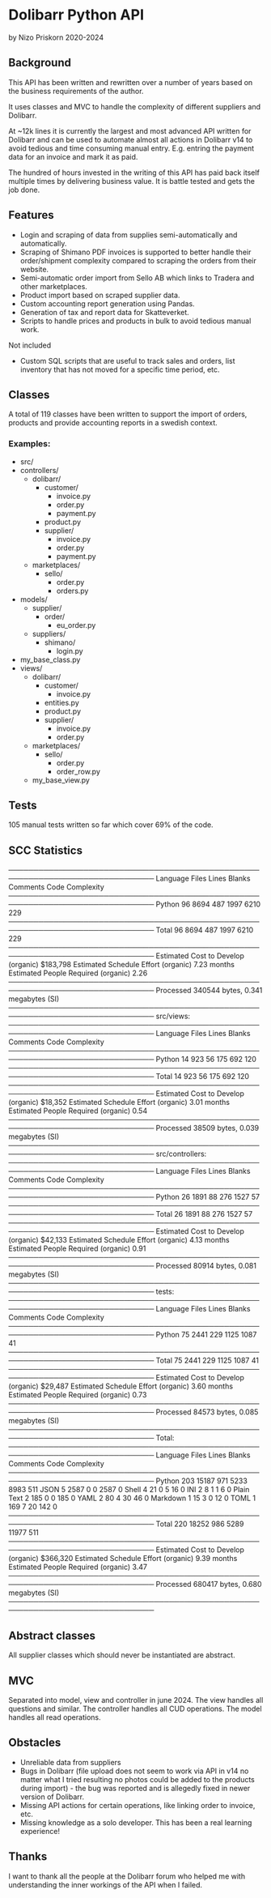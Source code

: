 # Dolibarr Python API 
by Nizo Priskorn 2020-2024

## Background
This API has been written and rewritten over a 
number of years based on the business requirements of 
the author.

It uses classes and MVC to handle the complexity of 
different suppliers and Dolibarr.

At ~12k lines it is currently the largest and 
most advanced API written for Dolibarr 
and can be used to automate almost 
all actions in Dolibarr v14 to 
avoid tedious and time consuming manual entry. 
E.g. entring the payment data for an invoice and mark it as paid.

The hundred of hours invested in the writing of this API 
has paid back itself multiple times by 
delivering business value. 
It is battle tested and gets the job done.

## Features

* Login and scraping of data from supplies semi-automatically and automatically.
* Scraping of Shimano PDF invoices is supported to better handle their order/shipment 
complexity compared to scraping the orders from their website.  
* Semi-automatic order import from Sello AB which links to Tradera and other marketplaces.
* Product import based on scraped supplier data.
* Custom accounting report generation using Pandas. 
* Generation of tax and report data for Skatteverket.
* Scripts to handle prices and products in bulk to avoid tedious manual work.

Not included
* Custom SQL scripts that are useful to track sales and orders, 
list inventory that has not moved for a specific time period, etc.

## Classes
A total of 119 classes have been written to support the import of orders, 
products and provide accounting reports in a swedish context.

### Examples:
- src/
 - controllers/
   - dolibarr/
     - customer/
       - invoice.py
       - order.py 
       - payment.py
     - product.py
     - supplier/
       - invoice.py
       - order.py
       - payment.py
   - marketplaces/
     - sello/
       - order.py
       - orders.py
 - models/
   - supplier/
     - order/
       - eu_order.py
   - suppliers/
     - shimano/
       - login.py
 - my_base_class.py
 - views/
   - dolibarr/
     - customer/
       - invoice.py
     - entities.py
     - product.py
     - supplier/
       - invoice.py
       - order.py
   - marketplaces/
     - sello/
       - order.py
       - order_row.py
   - my_base_view.py
## Tests
105 manual tests written so far which cover 69% of the code.

## SCC Statistics
───────────────────────────────────────────────────────────────────────────────
Language                 Files     Lines   Blanks  Comments     Code Complexity
───────────────────────────────────────────────────────────────────────────────
Python                      96      8694      487      1997     6210        229
───────────────────────────────────────────────────────────────────────────────
Total                       96      8694      487      1997     6210        229
───────────────────────────────────────────────────────────────────────────────
Estimated Cost to Develop (organic) $183,798
Estimated Schedule Effort (organic) 7.23 months
Estimated People Required (organic) 2.26
───────────────────────────────────────────────────────────────────────────────
Processed 340544 bytes, 0.341 megabytes (SI)
───────────────────────────────────────────────────────────────────────────────
src/views:
───────────────────────────────────────────────────────────────────────────────
Language                 Files     Lines   Blanks  Comments     Code Complexity
───────────────────────────────────────────────────────────────────────────────
Python                      14       923       56       175      692        120
───────────────────────────────────────────────────────────────────────────────
Total                       14       923       56       175      692        120
───────────────────────────────────────────────────────────────────────────────
Estimated Cost to Develop (organic) $18,352
Estimated Schedule Effort (organic) 3.01 months
Estimated People Required (organic) 0.54
───────────────────────────────────────────────────────────────────────────────
Processed 38509 bytes, 0.039 megabytes (SI)
───────────────────────────────────────────────────────────────────────────────
src/controllers:
───────────────────────────────────────────────────────────────────────────────
Language                 Files     Lines   Blanks  Comments     Code Complexity
───────────────────────────────────────────────────────────────────────────────
Python                      26      1891       88       276     1527         57
───────────────────────────────────────────────────────────────────────────────
Total                       26      1891       88       276     1527         57
───────────────────────────────────────────────────────────────────────────────
Estimated Cost to Develop (organic) $42,133
Estimated Schedule Effort (organic) 4.13 months
Estimated People Required (organic) 0.91
───────────────────────────────────────────────────────────────────────────────
Processed 80914 bytes, 0.081 megabytes (SI)
───────────────────────────────────────────────────────────────────────────────
tests:
───────────────────────────────────────────────────────────────────────────────
Language                 Files     Lines   Blanks  Comments     Code Complexity
───────────────────────────────────────────────────────────────────────────────
Python                      75      2441      229      1125     1087         41
───────────────────────────────────────────────────────────────────────────────
Total                       75      2441      229      1125     1087         41
───────────────────────────────────────────────────────────────────────────────
Estimated Cost to Develop (organic) $29,487
Estimated Schedule Effort (organic) 3.60 months
Estimated People Required (organic) 0.73
───────────────────────────────────────────────────────────────────────────────
Processed 84573 bytes, 0.085 megabytes (SI)
───────────────────────────────────────────────────────────────────────────────
Total:
───────────────────────────────────────────────────────────────────────────────
Language                 Files     Lines   Blanks  Comments     Code Complexity
───────────────────────────────────────────────────────────────────────────────
Python                     203     15187      971      5233     8983        511
JSON                         5      2587        0         0     2587          0
Shell                        4        21        0         5       16          0
INI                          2         8        1         1        6          0
Plain Text                   2       185        0         0      185          0
YAML                         2        80        4        30       46          0
Markdown                     1        15        3         0       12          0
TOML                         1       169        7        20      142          0
───────────────────────────────────────────────────────────────────────────────
Total                      220     18252      986      5289    11977        511
───────────────────────────────────────────────────────────────────────────────
Estimated Cost to Develop (organic) $366,320
Estimated Schedule Effort (organic) 9.39 months
Estimated People Required (organic) 3.47
───────────────────────────────────────────────────────────────────────────────
Processed 680417 bytes, 0.680 megabytes (SI)
───────────────────────────────────────────────────────────────────────────────

## Abstract classes
All supplier classes which should never be instantiated are abstract.

## MVC
Separated into model, view and controller in june 2024.
The view handles all questions and similar.
The controller handles all CUD operations.
The model handles all read operations.

## Obstacles

* Unreliable data from suppliers
* Bugs in Dolibarr (file upload does not seem to work via API in v14 no matter what I tried resulting 
no photos could be added to the products during import) - the bug was reported and is allegedly fixed in newer version of Dolibarr.
* Missing API actions for certain operations, like linking order to invoice, etc.
* Missing knowledge as a solo developer. This has been a real learning experience!

## Thanks
I want to thank all the people at the Dolibarr forum who helped me with understanding 
the inner workings of the API when I failed.

